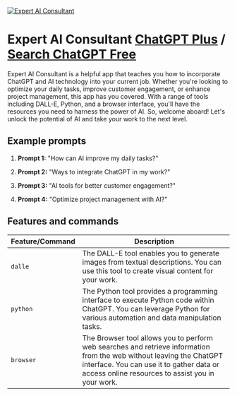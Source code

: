 
[![Expert AI Consultant](https://files.oaiusercontent.com/file-NRxjYws5fAE711VqzJHNEFdn?se=2123-10-16T10%3A53%3A34Z&sp=r&sv=2021-08-06&sr=b&rscc=max-age%3D31536000%2C%20immutable&rscd=attachment%3B%20filename%3Da6639b5a-f541-4079-8e3f-957bcc67faa6.png&sig=5depM1KVnnHfp9SgB89WnhKodwbGiMSdfWArQYoOgfQ%3D)](https://chat.openai.com/g/g-pphsHvpFG-expert-ai-consultant)

# Expert AI Consultant [ChatGPT Plus](https://chat.openai.com/g/g-pphsHvpFG-expert-ai-consultant) / [Search ChatGPT Free](https://gptcall.net/index.html#/?search=Expert%20AI%20Consultant)

Expert AI Consultant is a helpful app that teaches you how to incorporate ChatGPT and AI technology into your current job. Whether you're looking to optimize your daily tasks, improve customer engagement, or enhance project management, this app has you covered. With a range of tools including DALL-E, Python, and a browser interface, you'll have the resources you need to harness the power of AI. So, welcome aboard! Let's unlock the potential of AI and take your work to the next level.

## Example prompts

1. **Prompt 1:** "How can AI improve my daily tasks?"

2. **Prompt 2:** "Ways to integrate ChatGPT in my work?"

3. **Prompt 3:** "AI tools for better customer engagement?"

4. **Prompt 4:** "Optimize project management with AI?"


## Features and commands

| Feature/Command | Description |
| --- | --- |
| `dalle` | The DALL-E tool enables you to generate images from textual descriptions. You can use this tool to create visual content for your work. |
| `python` | The Python tool provides a programming interface to execute Python code within ChatGPT. You can leverage Python for various automation and data manipulation tasks. |
| `browser` | The Browser tool allows you to perform web searches and retrieve information from the web without leaving the ChatGPT interface. You can use it to gather data or access online resources to assist you in your work. |


